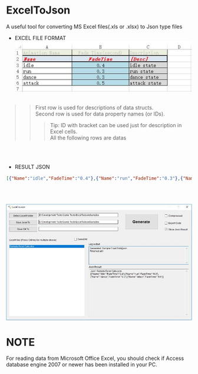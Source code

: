 # ExcelToJson
A useful tool for converting MS Excel files(.xls or .xlsx) to Json type files


* EXCEL FILE FORMAT<br>
![](https://github.com/LizhuWeng/ExcelToJson/blob/master/Doc/sample_excel.JPG)
<br><br>
>> First row is used for descriptions of data structs.<br>
>> Second row is used for data property names (or IDs). <br>
>>> Tip: ID with bracket can be used just for description in Excel cells.<br>
>> All the following rows are datas<br>

<br><br>
* RESULT JSON<br>
```json
[{"Name":"idle","FadeTime":"0.4"},{"Name":"run","FadeTime":"0.3"},{"Name":"dance","FadeTime":"0.3"},{"Name":"attack","FadeTime":"0.5"}]
```
<br><br>

![](https://github.com/LizhuWeng/ExcelToJson/blob/master/Doc/test_result.JPG)


# NOTE
  For reading data from Microsoft Office Excel, you should check if Access database engine 2007 or newer has been installed in your PC.
